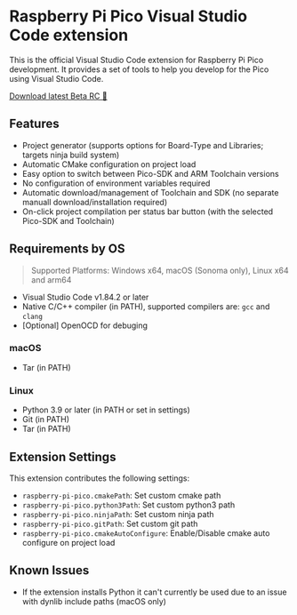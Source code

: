 # Raspberry Pi Pico Visual Studio Code extension

This is the official Visual Studio Code extension for Raspberry Pi Pico development. It provides a set of tools to help you develop for the Pico using Visual Studio Code.

[Download latest Beta RC 📀](https://github.com/paulober/vscode-raspberry-pi-pico/releases/tag/v0.8.0)

## Features

- Project generator (supports options for Board-Type and Libraries; targets ninja build system)
- Automatic CMake configuration on project load
- Easy option to switch between Pico-SDK and ARM Toolchain versions
- No configuration of environment variables required
- Automatic download/management of Toolchain and SDK (no separate manuall download/installation required)
- On-click project compilation per status bar button (with the selected Pico-SDK and Toolchain)

## Requirements by OS

> Supported Platforms: Windows x64, macOS (Sonoma only), Linux x64 and arm64

- Visual Studio Code v1.84.2 or later
- Native C/C++ compiler (in PATH), supported compilers are: `gcc` and `clang`
- \[Optional\] OpenOCD for debuging

### macOS
- Tar (in PATH)

### Linux
- Python 3.9 or later (in PATH or set in settings)
- Git (in PATH)
- Tar (in PATH)

## Extension Settings

This extension contributes the following settings:

* `raspberry-pi-pico.cmakePath`: Set custom cmake path
* `raspberry-pi-pico.python3Path`: Set custom python3 path
* `raspberry-pi-pico.ninjaPath`: Set custom ninja path
* `raspberry-pi-pico.gitPath`: Set custom git path
* `raspberry-pi-pico.cmakeAutoConfigure`: Enable/Disable cmake auto configure on project load

## Known Issues

- If the extension installs Python it can't currently be used due to an issue with dynlib include paths (macOS only)
